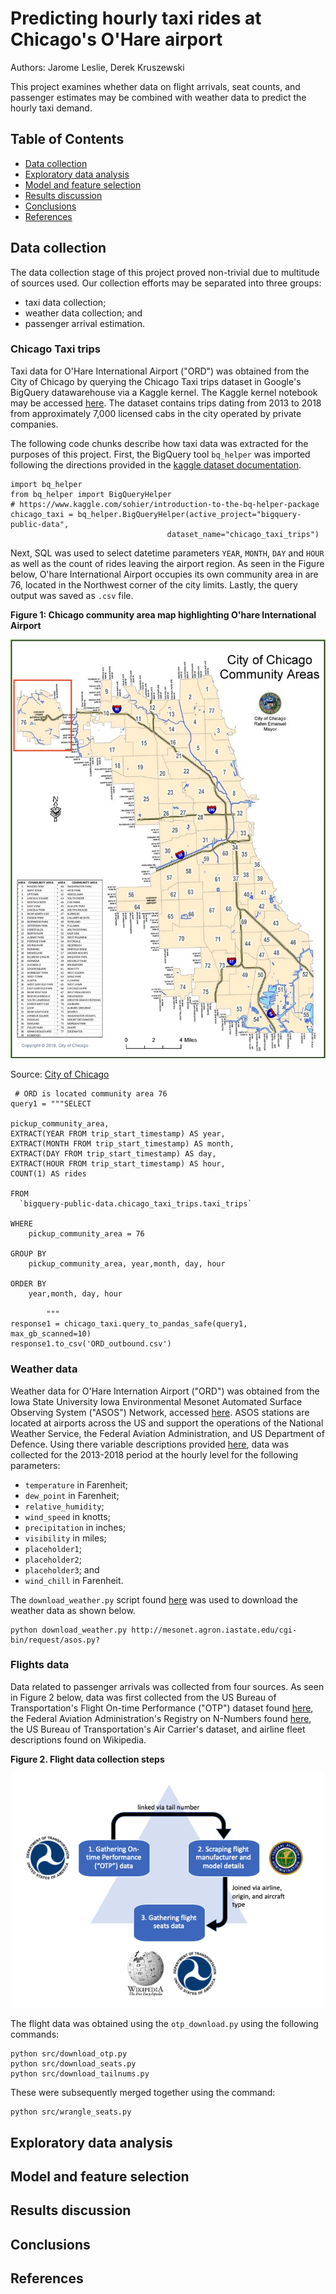 # Predicting hourly taxi rides at Chicago's O'Hare airport

Authors: Jarome Leslie, Derek Kruszewski

This project examines whether data on flight arrivals, seat counts, and passenger estimates may be combined with weather data to predict the hourly taxi demand.

## Table of Contents
- [Data collection](#data-collection)
- [Exploratory data analysis](#exploratory-data-analysis)
- [Model and feature selection](#model-and-feature-selection)
- [Results discussion](#results-discussion)
- [Conclusions](#conclusions)
- [References](#references)


## Data collection
The data collection stage of this project proved non-trivial due to multitude of sources used. Our collection efforts may be separated into three groups:

- taxi data collection;
- weather data collection; and
- passenger arrival estimation.

### Chicago Taxi trips

Taxi data for O'Hare International Airport ("ORD") was obtained from the City of Chicago by querying the Chicago Taxi trips dataset in Google's BigQuery datawarehouse via a Kaggle kernel. The Kaggle kernel notebook may be accessed [here](https://www.kaggle.com/jleslie246/querying-ord-trips-from-the-chicago-taxi-dataset). The dataset contains trips dating from 2013 to 2018 from approximately 7,000 licensed cabs in the city operated by private companies.

The following code chunks describe how taxi data was extracted for the purposes of this project. First, the BigQuery tool `bq_helper` was imported following the directions provided in the [kaggle dataset documentation](https://www.kaggle.com/chicago/chicago-taxi-trips-bq).

```
import bq_helper
from bq_helper import BigQueryHelper
# https://www.kaggle.com/sohier/introduction-to-the-bq-helper-package
chicago_taxi = bq_helper.BigQueryHelper(active_project="bigquery-public-data",
                                   dataset_name="chicago_taxi_trips")
```

Next, SQL was used to select datetime parameters `YEAR`, `MONTH`, `DAY` and `HOUR` as well as the count of rides leaving the airport region. As seen in the Figure below, O'hare International Airport occupies its own community area in are 76, located in the Northwest corner of the city limits. Lastly, the query output was saved as `.csv` file. 


**Figure 1: Chicago community area map highlighting O'hare International Airport**

<p align="center"> <img src='img/chicago-community-areas-map-76.jpeg' width=600 /></p>

Source: [City of Chicago](http://ontheworldmap.com/usa/city/chicago/chicago-community-areas-map.jpg)


```
 # ORD is located community area 76
query1 = """SELECT

pickup_community_area,
EXTRACT(YEAR FROM trip_start_timestamp) AS year,
EXTRACT(MONTH FROM trip_start_timestamp) AS month,
EXTRACT(DAY FROM trip_start_timestamp) AS day,
EXTRACT(HOUR FROM trip_start_timestamp) AS hour,
COUNT(1) AS rides

FROM
  `bigquery-public-data.chicago_taxi_trips.taxi_trips`
  
WHERE
    pickup_community_area = 76
    
GROUP BY
    pickup_community_area, year,month, day, hour

ORDER BY
    year,month, day, hour
    
        """
response1 = chicago_taxi.query_to_pandas_safe(query1, max_gb_scanned=10)                                  
response1.to_csv('ORD_outbound.csv')
```


### Weather data

Weather data for O'Hare Internation Airport ("ORD") was obtained from the Iowa State University Iowa Environmental Mesonet Automated Surface Observing System ("ASOS") Network, accessed [here](https://mesonet.agron.iastate.edu/ASOS/). ASOS stations are located at airports across the US and support the operations of the National Weather Service, the Federal Aviation Administration, and US Department of Defence. Using there variable descriptions provided [here](https://mesonet.agron.iastate.edu/request/download.phtml?network=IL_ASOS), data was collected for the 2013-2018 period at the hourly level for the following parameters:
 - `temperature` in Farenheit; 
 - `dew_point` in Farenheit; 
 - `relative_humidity`;
 - `wind_speed` in knotts;
 - `precipitation` in inches;
 - `visibility` in miles;
 - `placeholder1`;
 - `placeholder2`;
 - `placeholder3`; and
 - `wind_chill` in Farenheit.

The `download_weather.py` script found [here](https://github.com/jsleslie/Ohare_taxi_demand/blob/master/src/download_weather.py) was used to download the weather data as shown below.

```
python download_weather.py http://mesonet.agron.iastate.edu/cgi-bin/request/asos.py?
```

### Flights data

Data related to passenger arrivals was collected from four sources. As seen in Figure 2 below, data was first collected from the US Bureau of Transportation's Flight On-time Performance ("OTP") dataset found [here](https://www.transtats.bts.gov/DL_SelectFields.asp?Table_ID=236), the Federal Aviation Administration's Registry on N-Numbers found [here](https://registry.faa.gov/aircraftinquiry/nnum_inquiry.aspx), the US Bureau of Transportation's Air Carrier's dataset, and airline fleet descriptions found on Wikipedia.

**Figure 2. Flight data collection steps**

<p align="center"> <img src="img/flight_data_collection.png" width =500  /> </p>

The flight data was obtained using the `otp_download.py` using the following commands:

```
python src/download_otp.py
python src/download_seats.py
python src/download_tailnums.py
```

These were subsequently merged together using the command: 

```
python src/wrangle_seats.py
```

## Exploratory data analysis

## Model and feature selection

## Results discussion

## Conclusions

## References

